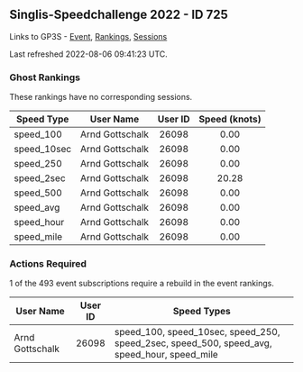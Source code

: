 ## Singlis-Speedchallenge 2022 - ID 725

Links to GP3S - [Event](https://www.gps-speedsurfing.com/default.aspx?mnu=event&val=725), [Rankings](https://www.gps-speedsurfing.com/default.aspx?mnu=eventranking&val=725), [Sessions](https://www.gps-speedsurfing.com/default.aspx?mnu=eventsessions&val=725)

Last refreshed 2022-08-06 09:41:23 UTC.

### Ghost Rankings

These rankings have no corresponding sessions.

| Speed Type | User Name | User ID | Speed (knots) |
| ---------- | --------- | :-----: | :-----------: |
| speed_100 | Arnd Gottschalk | 26098 | 0.00 |
| speed_10sec | Arnd Gottschalk | 26098 | 0.00 |
| speed_250 | Arnd Gottschalk | 26098 | 0.00 |
| speed_2sec | Arnd Gottschalk | 26098 | 20.28 |
| speed_500 | Arnd Gottschalk | 26098 | 0.00 |
| speed_avg | Arnd Gottschalk | 26098 | 0.00 |
| speed_hour | Arnd Gottschalk | 26098 | 0.00 |
| speed_mile | Arnd Gottschalk | 26098 | 0.00 |

### Actions Required

1 of the 493 event subscriptions require a rebuild in the event rankings.

| User Name | User ID | Speed Types |
| --------- | :-----: | ----------- |
| Arnd Gottschalk | 26098 | speed_100, speed_10sec, speed_250, speed_2sec, speed_500, speed_avg, speed_hour, speed_mile |
